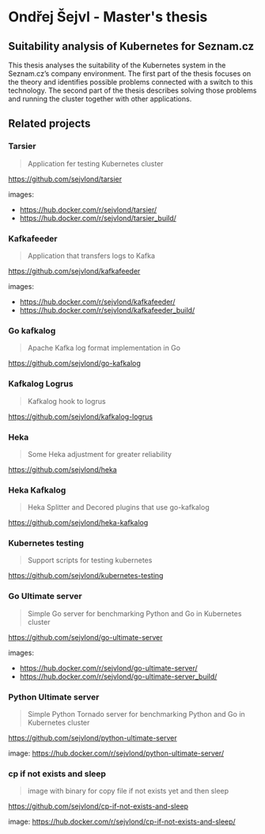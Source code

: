# Ondřej Šejvl - Master's thesis

## Suitability analysis of Kubernetes for Seznam.cz

This thesis analyses the suitability of the Kubernetes system in the Seznam.cz’s company environment. The first part of the thesis focuses on the theory and identifies possible problems connected with a switch to this technology. The second part of the thesis describes solving those problems and running the cluster together with other applications.

## Related projects
### Tarsier
> Application fer testing Kubernetes cluster

https://github.com/sejvlond/tarsier

images:
  - https://hub.docker.com/r/sejvlond/tarsier/
  - https://hub.docker.com/r/sejvlond/tarsier_build/

### Kafkafeeder
> Application that transfers logs to Kafka

https://github.com/sejvlond/kafkafeeder

images:
  - https://hub.docker.com/r/sejvlond/kafkafeeder/
  - https://hub.docker.com/r/sejvlond/kafkafeeder_build/

### Go kafkalog
> Apache Kafka log format implementation in Go

https://github.com/sejvlond/go-kafkalog

### Kafkalog Logrus
> Kafkalog hook to logrus

https://github.com/sejvlond/kafkalog-logrus

### Heka
> Some Heka adjustment for greater reliability  

https://github.com/sejvlond/heka

### Heka Kafkalog
> Heka Splitter and Decored plugins that use go-kafkalog

https://github.com/sejvlond/heka-kafkalog

### Kubernetes testing
> Support scripts for testing kubernetes

https://github.com/sejvlond/kubernetes-testing

### Go Ultimate server
> Simple Go server for benchmarking Python and Go in Kubernetes cluster

https://github.com/sejvlond/go-ultimate-server

images:
  - https://hub.docker.com/r/sejvlond/go-ultimate-server/
  - https://hub.docker.com/r/sejvlond/go-ultimate-server_build/

### Python Ultimate server
> Simple Python Tornado server for benchmarking Python and Go in Kubernetes cluster

https://github.com/sejvlond/python-ultimate-server

image: https://hub.docker.com/r/sejvlond/python-ultimate-server/

### cp if not exists and sleep
> image with binary for copy file if not exists yet and then sleep

https://github.com/sejvlond/cp-if-not-exists-and-sleep

image: https://hub.docker.com/r/sejvlond/cp-if-not-exists-and-sleep/
